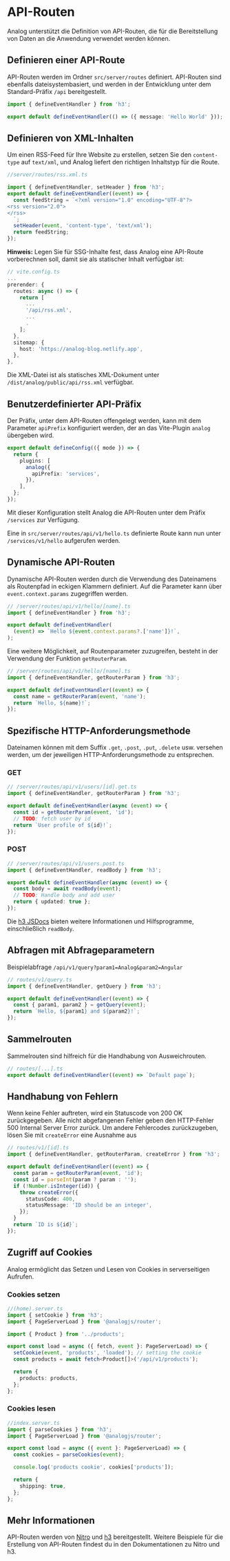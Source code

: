 # API-Routen

Analog unterstützt die Definition von API-Routen, die für die Bereitstellung von Daten an die Anwendung verwendet werden können.

## Definieren einer API-Route

API-Routen werden im Ordner `src/server/routes` definiert. API-Routen sind ebenfalls dateisystembasiert,
und werden in der Entwicklung unter dem Standard-Präfix `/api` bereitgestellt.

```ts
import { defineEventHandler } from 'h3';

export default defineEventHandler(() => ({ message: 'Hello World' }));
```

## Definieren von XML-Inhalten

Um einen RSS-Feed für Ihre Website zu erstellen, setzen Sie den `content-type` auf `text/xml`, und Analog liefert den richtigen Inhaltstyp für die Route.

```ts
//server/routes/rss.xml.ts

import { defineEventHandler, setHeader } from 'h3';
export default defineEventHandler((event) => {
  const feedString = `<?xml version="1.0" encoding="UTF-8"?>
<rss version="2.0">
</rss>
  `;
  setHeader(event, 'content-type', 'text/xml');
  return feedString;
});
```

**Hinweis:** Legen Sie für SSG-Inhalte fest, dass Analog eine API-Route vorberechnen soll, damit sie als statischer Inhalt verfügbar ist:

```ts
// vite.config.ts
...
prerender: {
  routes: async () => {
    return [
      ...
      '/api/rss.xml',
      ...
      .
    ];
  },
  sitemap: {
    host: 'https://analog-blog.netlify.app',
  },
},
```

Die XML-Datei ist als statisches XML-Dokument unter `/dist/analog/public/api/rss.xml` verfügbar.

## Benutzerdefinierter API-Präfix

Der Präfix, unter dem API-Routen offengelegt werden, kann mit dem Parameter `apiPrefix` konfiguriert werden, der an das Vite-Plugin `analog` übergeben wird.

```ts
export default defineConfig(({ mode }) => {
  return {
    plugins: [
      analog({
        apiPrefix: 'services',
      }),
    ],
  };
});
```

Mit dieser Konfiguration stellt Analog die API-Routen unter dem Präfix `/services` zur Verfügung.

Eine in `src/server/routes/api/v1/hello.ts` definierte Route kann nun unter `/services/v1/hello` aufgerufen werden.

## Dynamische API-Routen

Dynamische API-Routen werden durch die Verwendung des Dateinamens als Routenpfad in eckigen Klammern definiert. Auf die Parameter kann über `event.context.params` zugegriffen werden.

```ts
// /server/routes/api/v1/hello/[name].ts
import { defineEventHandler } from 'h3';

export default defineEventHandler(
  (event) => `Hello ${event.context.params?.['name']}!`,
);
```

Eine weitere Möglichkeit, auf Routenparameter zuzugreifen, besteht in der Verwendung der Funktion `getRouterParam`.

```ts
// /server/routes/api/v1/hello/[name].ts
import { defineEventHandler, getRouterParam } from 'h3';

export default defineEventHandler((event) => {
  const name = getRouterParam(event, 'name');
  return `Hello, ${name}!`;
});
```

## Spezifische HTTP-Anforderungsmethode

Dateinamen können mit dem Suffix `.get`, `.post`, `.put`, `.delete` usw. versehen werden, um der jeweiligen HTTP-Anforderungsmethode zu entsprechen.

### GET

```ts
// /server/routes/api/v1/users/[id].get.ts
import { defineEventHandler, getRouterParam } from 'h3';

export default defineEventHandler(async (event) => {
  const id = getRouterParam(event, 'id');
  // TODO: fetch user by id
  return `User profile of ${id}!`;
});
```

### POST

```ts
// /server/routes/api/v1/users.post.ts
import { defineEventHandler, readBody } from 'h3';

export default defineEventHandler(async (event) => {
  const body = await readBody(event);
  // TODO: Handle body and add user
  return { updated: true };
});
```

Die [h3 JSDocs](https://www.jsdocs.io/package/h3#package-index-functions) bieten weitere Informationen und Hilfsprogramme, einschließlich `readBody`.

## Abfragen mit Abfrageparametern

Beispielabfrage `/api/v1/query?param1=Analog&param2=Angular`

```ts
// routes/v1/query.ts
import { defineEventHandler, getQuery } from 'h3';

export default defineEventHandler((event) => {
  const { param1, param2 } = getQuery(event);
  return `Hello, ${param1} and ${param2}!`;
});
```

## Sammelrouten

Sammelrouten sind hilfreich für die Handhabung von Ausweichrouten.

```ts
// routes/[...].ts
export default defineEventHandler((event) => `Default page`);
```

## Handhabung von Fehlern

Wenn keine Fehler auftreten, wird ein Statuscode von 200 OK zurückgegeben. Alle nicht abgefangenen Fehler geben den HTTP-Fehler 500 Internal Server Error zurück.
Um andere Fehlercodes zurückzugeben, lösen Sie mit `createError` eine Ausnahme aus

```ts
// routes/v1/[id].ts
import { defineEventHandler, getRouterParam, createError } from 'h3';

export default defineEventHandler((event) => {
  const param = getRouterParam(event, 'id');
  const id = parseInt(param ? param : '');
  if (!Number.isInteger(id)) {
    throw createError({
      statusCode: 400,
      statusMessage: 'ID should be an integer',
    });
  }
  return `ID is ${id}`;
});
```

## Zugriff auf Cookies

Analog ermöglicht das Setzen und Lesen von Cookies in serverseitigen Aufrufen.

### Cookies setzen

```ts
//(home).server.ts
import { setCookie } from 'h3';
import { PageServerLoad } from '@analogjs/router';

import { Product } from '../products';

export const load = async ({ fetch, event }: PageServerLoad) => {
  setCookie(event, 'products', 'loaded'); // setting the cookie
  const products = await fetch<Product[]>('/api/v1/products');

  return {
    products: products,
  };
};
```

### Cookies lesen

```ts
//index.server.ts
import { parseCookies } from 'h3';
import { PageServerLoad } from '@analogjs/router';

export const load = async ({ event }: PageServerLoad) => {
  const cookies = parseCookies(event);

  console.log('products cookie', cookies['products']);

  return {
    shipping: true,
  };
};
```

## Mehr Informationen

API-Routen werden von [Nitro](https://nitro.unjs.io/guide/routing) und [h3](https://h3.unjs.io/) bereitgestellt. Weitere Beispiele für die Erstellung von API-Routen findest du in den Dokumentationen zu Nitro und h3.
